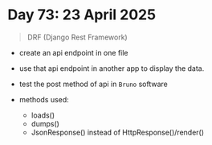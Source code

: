 # Day 73: 23 April 2025

> DRF (Django Rest Framework) 

- create an api endpoint in one file 

- use that api endpoint in another app to display the data.

- test the post method of api in `Bruno` software

- methods used:

    - loads()
    - dumps()
    - JsonResponse() instead of HttpResponse()/render()